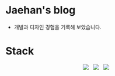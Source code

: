 # Jaehan's blog

- 개발과 디자인 경험을 기록해 보았습니다.

# Stack
<p align="center">
<img src="https://img.shields.io/badge/Remix-000000?style=for-the-badge&logo=Remix&logoColor=white"/>&nbsp;&nbsp;
<img src="https://img.shields.io/badge/Typescript-3178C6?style=for-the-badge&logo=Typescript&logoColor=white"/>&nbsp;&nbsp;
<img src="https://img.shields.io/badge/TailwindCSS-06B6D4?style=for-the-badge&logo=TailwindCSS&logoColor=white"/>&nbsp;&nbsp;
</p>
